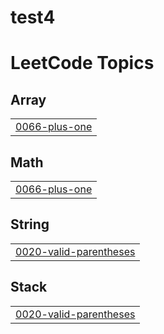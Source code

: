 # test4
<!---LeetCode Topics Start-->
# LeetCode Topics
## Array
|  |
| ------- |
| [0066-plus-one](https://github.com/SHadya-Fathy/test4/tree/master/0066-plus-one) |
## Math
|  |
| ------- |
| [0066-plus-one](https://github.com/SHadya-Fathy/test4/tree/master/0066-plus-one) |
## String
|  |
| ------- |
| [0020-valid-parentheses](https://github.com/SHadya-Fathy/test4/tree/master/0020-valid-parentheses) |
## Stack
|  |
| ------- |
| [0020-valid-parentheses](https://github.com/SHadya-Fathy/test4/tree/master/0020-valid-parentheses) |
<!---LeetCode Topics End-->